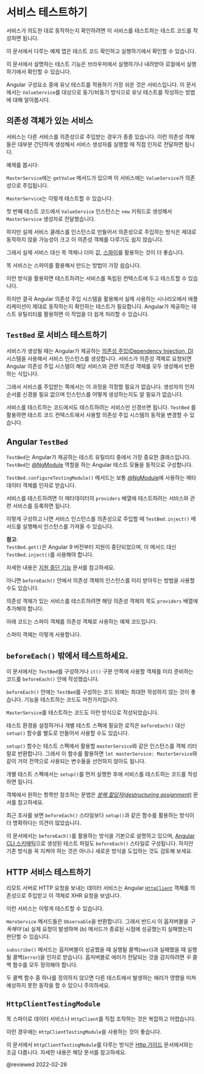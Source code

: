 <!--
# Testing services
-->
# 서비스 테스트하기

<!--
To check that your services are working as you intend, you can write tests specifically for them.

<div class="alert is-helpful">

If you'd like to experiment with the application that this guide describes, <live-example name="testing" noDownload>run it in your browser</live-example> or <live-example name="testing" downloadOnly>download and run it locally</live-example>.

</div>

Services are often the smoothest files to unit test.
Here are some synchronous and asynchronous unit tests of the `ValueService` written without assistance from Angular testing utilities.

<code-example header="app/demo/demo.spec.ts" path="testing/src/app/demo/demo.spec.ts" region="ValueService"></code-example>
-->
서비스가 의도한 대로 동작하는지 확인하려면 이 서비스를 테스트하는 테스트 코드를 작성하면 됩니다.

<div class="alert is-helpful">

이 문서에서 다루는 예제 앱은 <live-example name="testing" noDownload>테스트 코드 확인하고 실행하기</live-example>에서 확인할 수 있습니다.

이 문서에서 설명하는 테스트 기능은 <live-example name="testing" noDownload>브라우저에서 실행하기</live-example>나 <live-example name="testing" downloadOnly>내려받아 로컬에서 실행하기</live-example>에서 확인할 수 있습니다.

</div>

Angular 구성요소 중에 유닛 테스트를 적용하기 가장 쉬운 것은 서비스입니다.
이 문서에서는 `ValueService`를 대상으로 동기/비동기 방식으로 유닛 테스트를 작성하는 방법에 대해 알아봅시다.

<code-example header="app/demo/demo.spec.ts" path="testing/src/app/demo/demo.spec.ts" region="ValueService"></code-example>


<a id="services-with-dependencies"></a>

<!--
## Services with dependencies
-->
## 의존성 객체가 있는 서비스

<!--
Services often depend on other services that Angular injects into the constructor.
In many cases, you can create and *inject* these dependencies by hand while calling the service's constructor.

The `MasterService` is a simple example:

<code-example header="app/demo/demo.ts" path="testing/src/app/demo/demo.ts" region="MasterService"></code-example>

`MasterService` delegates its only method, `getValue`, to the injected `ValueService`.

Here are several ways to test it.

<code-example header="app/demo/demo.spec.ts" path="testing/src/app/demo/demo.spec.ts" region="MasterService"></code-example>

The first test creates a `ValueService` with `new` and passes it to the `MasterService` constructor.

However, injecting the real service rarely works well as most dependent services are difficult to create and control.

Instead, mock the dependency, use a dummy value, or create a [spy](https://jasmine.github.io/tutorials/your_first_suite#section-Spies) on the pertinent service method.

<div class="alert is-helpful">

Prefer spies as they are usually the best way to mock services.

</div>

These standard testing techniques are great for unit testing services in isolation.

However, you almost always inject services into application classes using Angular dependency injection and you should have tests that reflect that usage pattern.
Angular testing utilities make it straightforward to investigate how injected services behave.
-->
서비스는 다른 서비스를 의존성으로 주입받는 경우가 종종 있습니다.
이런 의존성 객체들은 대부분 간단하게 생성해서 서비스 생성자를 실행할 때 직접 인자로 전달하면 됩니다.

예제를 봅시다:

<code-example header="app/demo/demo.ts" path="testing/src/app/demo/demo.ts" region="MasterService"></code-example>

`MasterService`에는 `getValue` 메서드가 있으며 이 서비스에는 `ValueService`가 의존성으로 주입됩니다.

`MasterService`는 이렇게 테스트할 수 있습니다.

<code-example header="app/demo/demo.spec.ts" path="testing/src/app/demo/demo.spec.ts" region="MasterService"></code-example>

첫 번째 테스트 코드에서 `ValueService` 인스턴스는 `new` 키워드로 생성해서 `MasterService` 생성자로 전달했습니다.

하지만 실제 서비스 클래스를 인스턴스로 만들어서 의존성으로 주입하는 방식은 제대로 동작하지 않을 가능성이 크고 이 의존성 객체를 다루기도 쉽지 않습니다.

그래서 실제 서비스 대신 목 객체나 더미 값, [스파이](https://jasmine.github.io/tutorials/your_first_suite#section-Spies)를 활용하는 것이 더 좋습니다.

<div class="alert is-helpful">

목 서비스는 스파이를 활용해서 만드는 방법이 가장 쉽습니다.

</div>

이런 방식을 활용하면 테스트하려는 서비스를 독립된 컨텍스트에 두고 테스트할 수 있습니다.

하지만 결국 Angular 의존성 주입 시스템을 활용해서 실제 사용하는 시나리오에서 애플리케이션이 제대로 동작하는지 확인하는 테스트가 필요합니다.
Angular가 제공하는 테스트 유틸리티를 활용하면 이 작업을 더 쉽게 처리할 수 있습니다.


<!--
## Testing services with the `TestBed`
-->
## `TestBed` 로 서비스 테스트하기

<!--
Your application relies on Angular [dependency injection (DI)](guide/dependency-injection) to create services.
When a service has a dependent service, DI finds or creates that dependent service.
And if that dependent service has its own dependencies, DI finds-or-creates them as well.

As service *consumer*, you don't worry about any of this.
You don't worry about the order of constructor arguments or how they're created.

As a service *tester*, you must at least think about the first level of service dependencies but you *can* let Angular DI do the service creation and deal with constructor argument order when you use the `TestBed` testing utility to provide and create services.
-->
서비스가 생성될 때는 Angular가 제공하는 [의존성 주입(Dependency Injection, DI](guide/dependency-injection) 시스템을 사용해서 서비스 인스턴스를 생성합니다.
서비스가 의존성 객체로 요청되면 Angular 의존성 주입 시스템이 해당 서비스와 관련 의존성 객체를 모두 생성해서 반환하는 식입니다.

그래서 서비스를 주입받는 쪽에서는 이 과정을 걱정할 필요가 없습니다.
생성자의 인자 순서를 신경쓸 필요 없으며 인스턴스를 어떻게 생성하는지도 알 필요가 없습니다.

서비스를 테스트하는 코드에서도 테스트하려는 서비스만 신경쓰면 됩니다.
`TestBed` 를 활용하면 테스트 코드 컨텍스트에서 사용할 의존성 주입 시스템의 동작을 변경할 수 있습니다.


<a id="testbed"></a>

## Angular `TestBed`

<!--
The `TestBed` is the most important of the Angular testing utilities.
The `TestBed` creates a dynamically-constructed Angular *test* module that emulates an Angular [@NgModule](guide/ngmodules).

The `TestBed.configureTestingModule()` method takes a metadata object that can have most of the properties of an [@NgModule](guide/ngmodules).

To test a service, you set the `providers` metadata property with an array of the services that you'll test or mock.

<code-example header="app/demo/demo.testbed.spec.ts (provide ValueService in beforeEach)" path="testing/src/app/demo/demo.testbed.spec.ts" region="value-service-before-each"></code-example>

Then inject it inside a test by calling `TestBed.inject()` with the service class as the argument.

<div class="alert is-helpful">

**NOTE**: <br />
`TestBed.get()` was deprecated as of Angular version 9.
To help minimize breaking changes, Angular introduces a new function called `TestBed.inject()`, which you should use instead.
For information on the removal of `TestBed.get()`, see its entry in the [Deprecations index](guide/deprecations#index).

</div>

<code-example path="testing/src/app/demo/demo.testbed.spec.ts" region="value-service-inject-it"></code-example>

Or inside the `beforeEach()` if you prefer to inject the service as part of your setup.

<code-example path="testing/src/app/demo/demo.testbed.spec.ts" region="value-service-inject-before-each"> </code-example>

When testing a service with a dependency, provide the mock in the `providers` array.

In the following example, the mock is a spy object.

<code-example path="testing/src/app/demo/demo.testbed.spec.ts" region="master-service-before-each"></code-example>

The test consumes that spy in the same way it did earlier.

<code-example path="testing/src/app/demo/demo.testbed.spec.ts" region="master-service-it"></code-example>
-->
`TestBed`는 Angular가 제공하는 테스트 유틸리티 중에서 가장 중요한 클래스입니다.
`TestBed`는 [@NgModule](guide/ngmodules) 역할을 하는 Angular 테스트 모듈을 동적으로 구성합니다.

`TestBed.configureTestingModule()` 메서드는 보통 [@NgModule](guide/ngmodules)에 사용하는 메타데이터 객체를 인자로 받습니다.

서비스를 테스트하려면 이 메타데이터의 `providers` 배열에 테스트하려는 서비스와 관련 서비스를 등록하면 됩니다.

<code-example header="app/demo/demo.testbed.spec.ts (beforeEach()에서 ValueService 동작 환경 구성하기)" path="testing/src/app/demo/demo.testbed.spec.ts" region="value-service-before-each"></code-example>

이렇게 구성하고 나면 서비스 인스턴스를 의존성으로 주입할 때 `TestBed.inject()` 메서드를 실행해서 인스턴스를 가져올 수 있습니다.

<div class="alert is-helpful">

**참고**: <br />
`TestBed.get()`은 Angular 9 버전부터 지원이 중단되었으며, 이 메서드 대신 `TestBed.inject()`를 사용해야 합니다.

자세한 내용은 [지원 중단 기능](guide/deprecations#index) 문서를 참고하세요.

</div>

<code-example path="testing/src/app/demo/demo.testbed.spec.ts" region="value-service-inject-it"></code-example>

아니면 `beforeEach()` 안에서 의존성 객체의 인스턴스를 미리 받아두는 방법을 사용할 수도 있습니다.

<code-example path="testing/src/app/demo/demo.testbed.spec.ts" region="value-service-inject-before-each"> </code-example>

의존성 객체가 있는 서비스를 테스트하려면 해당 의존성 객체의 목도 `providers` 배열에 추가해야 합니다.

아래 코드는 스파이 객체를 의존성 객체로 사용하는 예제 코드입니다.

<code-example path="testing/src/app/demo/demo.testbed.spec.ts" region="master-service-before-each"></code-example>

스파이 객체는 이렇게 사용합니다.

<code-example path="testing/src/app/demo/demo.testbed.spec.ts" region="master-service-it"></code-example>


<a id="no-before-each"></a>

<!--
## Testing without `beforeEach()`
-->
## `beforeEach()` 밖에서 테스트하세요.

<!--
Most test suites in this guide call `beforeEach()` to set the preconditions for each `it()` test and rely on the `TestBed` to create classes and inject services.

There's another school of testing that never calls `beforeEach()` and prefers to create classes explicitly rather than use the `TestBed`.

Here's how you might rewrite one of the `MasterService` tests in that style.

Begin by putting re-usable, preparatory code in a *setup* function instead of `beforeEach()`.

<code-example header="app/demo/demo.spec.ts (setup)" path="testing/src/app/demo/demo.spec.ts" region="no-before-each-setup"></code-example>

The `setup()` function returns an object literal with the variables, such as `masterService`, that a test might reference.
You don't define *semi-global* variables \(for example, `let masterService: MasterService`\) in the body of the `describe()`.

Then each test invokes `setup()` in its first line, before continuing with steps that manipulate the test subject and assert expectations.

<code-example path="testing/src/app/demo/demo.spec.ts" region="no-before-each-test"></code-example>

Notice how the test uses [*destructuring assignment*](https://developer.mozilla.org/docs/Web/JavaScript/Reference/Operators/Destructuring_assignment) to extract the setup variables that it needs.

<code-example path="testing/src/app/demo/demo.spec.ts" region="no-before-each-setup-call"></code-example>

Many developers feel this approach is cleaner and more explicit than the traditional `beforeEach()` style.

Although this testing guide follows the traditional style and the default [CLI schematics](https://github.com/angular/angular-cli) generate test files with `beforeEach()` and `TestBed`, feel free to adopt *this alternative approach* in your own projects.
-->
이 문서에서는 `TestBed`를 구성하거나 `it()` 구문 안쪽에 사용할 객체를 미리 준비하는 코드를 `beforeEach()` 안에 작성했습니다.

`beforeEach()` 안에는 `TestBed`를 구성하는 코드 외에는 최대한 작성하지 않는 것이 좋습니다.
기능을 테스트하는 코드도 마찬가지입니다.

`MasterService`를 테스트하는 코드도 이런 방식으로 작성되었습니다.

테스트 환경을 설정하거나 개별 테스트 스펙에 필요한 로직은 `beforeEach()` 대신 `setup()` 함수를 별도로 만들어서 사용할 수도 있습니다.

<code-example header="app/demo/demo.spec.ts (setup())" path="testing/src/app/demo/demo.spec.ts" region="no-before-each-setup"></code-example>

`setup()` 함수는 테스트 스펙에서 활용할 `masterService`와 같은 인스턴스를 객체 리터럴로 반환합니다.
그래서 이 함수를 활용하면 `let masterService: MasterService`와 같이 거의 전역으로 사용되는 변수들을 선언하지 않아도 됩니다.

개별 테스트 스펙에서는 `setup()`를 먼저 실행한 후에 서비스를 테스트하는 코드를 작성하면 됩니다.

<code-example path="testing/src/app/demo/demo.spec.ts" region="no-before-each-test"></code-example>

객체에서 원하는 항목만 참조하는 문법은 [*분해 할당자\(destructuring assignment\)*](https://developer.mozilla.org/docs/Web/JavaScript/Reference/Operators/Destructuring_assignment) 문서를 참고하세요.

<code-example path="testing/src/app/demo/demo.spec.ts" region="no-before-each-setup-call"></code-example>

최근 조사를 보면 `beforeEach()` 스타일보다 `setup()`과 같은 함수를 활용하는 방식이 더 명확하다는 의견이 많았습니다.

이 문서에서는 `beforeEach()`를 활용하는 방식을 기본으로 설명하고 있으며, [Angular CLI 스키매틱](https://github.com/angular/angular-cli)으로 생성된 테스트 파일도 `beforeEach()` 스타일로 구성됩니다.
하지만 기존 방식을 꼭 지켜야 하는 것은 아니니 새로운 방식을 도입하는 것도 검토해 보세요.


<!--
## Testing HTTP services
-->
## HTTP 서비스 테스트하기

<!--
Data services that make HTTP calls to remote servers typically inject and delegate to the Angular [`HttpClient`](guide/http-test-requests) service for XHR calls.

You can test a data service with an injected `HttpClient` spy as you would test any service with a dependency.

<code-example header="app/model/hero.service.spec.ts (tests with spies)" path="testing/src/app/model/hero.service.spec.ts" region="test-with-spies"></code-example>

<div class="alert is-important">

The `HeroService` methods return `Observables`.
You must *subscribe* to an observable to \(a\) cause it to execute and \(b\) assert that the method succeeds or fails.

The `subscribe()` method takes a success \(`next`\) and fail \(`error`\) callback.
Make sure you provide *both* callbacks so that you capture errors.
Neglecting to do so produces an asynchronous uncaught observable error that the test runner will likely attribute to a completely different test.

</div>
-->
리모트 서버로 HTTP 요청을 보내는 데이터 서비스는 Angular [`HttpClient`](guide/http-test-requests) 객체를 의존성으로 주입받고 이 객체로 XHR 요청을 보냅니다.

이런 서비스는 이렇게 테스트할 수 있습니다.

<code-example header="app/model/hero.service.spec.ts (스파이로 테스트하기)" path="testing/src/app/model/hero.service.spec.ts" region="test-with-spies"></code-example>

<div class="alert is-important">

`HeroService` 메서드들은 `Observable`을 반환합니다.
그래서 반드시 이 옵저버블을 *구독해야* \(a\) 실제 요청이 발생하며 \(b\) 메서드가 종료된 시점에 성공했는지 실패했는지 판단할 수 있습니다.

`subscribe()` 메서드는 옵저버블이 성공했을 때 실행될 콜백\(`next`\)과 실패했을 때 실행될 콜백\(`error`\)을 인자로 받습니다.
옵저버블로 에러가 전달되는 것을 감지하려면 *두* 콜백 함수를 모두 정의해야 합니다.

두 콜백 함수 중 하나를 정의하지 않으면 다른 테스트에서 발생하는 에러가 영향을 미쳐 예상하지 못한 동작을 할 수 있으니 주의하세요.

</div>


## `HttpClientTestingModule`

<!--
Extended interactions between a data service and the `HttpClient` can be complex and difficult to mock with spies.

The `HttpClientTestingModule` can make these testing scenarios more manageable.

While the *code sample* accompanying this guide demonstrates `HttpClientTestingModule`, this page defers to the [Http guide](guide/http-test-requests), which covers testing with the `HttpClientTestingModule` in detail.
-->
목 스파이로 데이터 서비스나 `HttpClient`를 직접 조작하는 것은 복잡하고 어렵습니다.

이런 경우에는 `HttpClientTestingModule`을 사용하는 것이 좋습니다.

이 문서에서 `HttpClientTestingModule`를 다루는 방식은 [Http 가이드](guide/http-test-requests) 문서에서와는 조금 다릅니다.
자세한 내용은 해당 문서를 참고하세요.


<!-- links -->

<!-- external links -->

<!-- end links -->

@reviewed 2022-02-28

